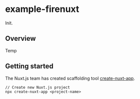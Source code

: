 # example-firenuxt
Init.

## Overview
Temp

## Getting started
The Nuxt.js team has created scaffolding tool [create-nuxt-app](https://github.com/nuxt/create-nuxt-app/).
```
// Create new Nuxt.js project
npx create-nuxt-app <project-name>
```
